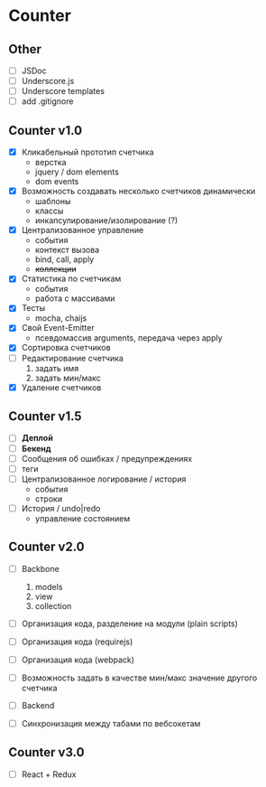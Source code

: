 # Counter

Other
-------------
- [ ] JSDoc
- [ ] Underscore.js
- [ ] Underscore templates
- [ ] add .gitignore

Counter v1.0
--------------
- [x] Кликабельный прототип счетчика
  - верстка
  - jquery / dom elements
  - dom events
- [x] Возможность создавать несколько счетчиков динамически
  - шаблоны
  - классы
  - инкапсулирование/изолирование (?)
- [x] Централизованное управление
  - события
  - контекст вызова
  - bind, call, apply
  - ~~коллекции~~
- [x] Статистика по счетчикам
  - события
  - работа с массивами
- [x] Тесты
  - mocha, chaijs
- [x] Свой Event-Emitter
  - псевдомассив arguments, передача через apply
- [x] Сортировка счетчиков
- [ ] Редактирование счетчика
  1) задать имя
  2) задать мин/макс
- [x] Удаление счетчиков

Counter v1.5
--------------
- [ ] **Деплой**
- [ ] **Бекенд**
- [ ] Сообщения об ошибках / предупреждениях
- [ ] теги
- [ ] Централизованное логирование / история
  - события
  - строки
- [ ] История / undo|redo
  - управление состоянием
  
Counter v2.0
--------------
- [ ] Backbone
  1) models
  2) view
  3) collection

- [ ] Организация кода, разделение на модули (plain scripts)
- [ ] Организация кода (requirejs)
- [ ] Организация кода (webpack)
- [ ] Возможность задать в качестве мин/макс значение другого счетчика
- [ ] Backend
- [ ] Синхронизация между табами по вебсокетам


Counter v3.0
--------------
- [ ] React + Redux
